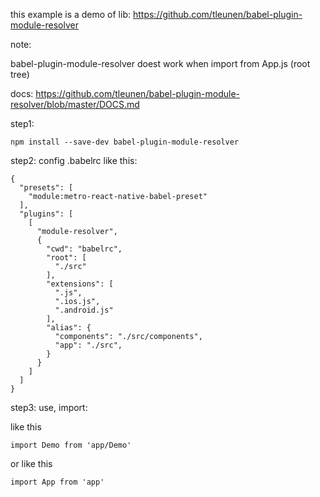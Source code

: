 
this example is a demo of lib: https://github.com/tleunen/babel-plugin-module-resolver

note:

babel-plugin-module-resolver doest work when import from App.js (root tree)


docs: https://github.com/tleunen/babel-plugin-module-resolver/blob/master/DOCS.md

step1:
```
npm install --save-dev babel-plugin-module-resolver
```

step2: config .babelrc like this:

```
{
  "presets": [
    "module:metro-react-native-babel-preset"
  ],
  "plugins": [
    [
      "module-resolver",
      {
        "cwd": "babelrc",
        "root": [
          "./src"
        ],
        "extensions": [
          ".js",
          ".ios.js",
          ".android.js"
        ],
        "alias": {
          "components": "./src/components",
          "app": "./src",
        }
      }
    ]
  ]
}
```

step3: use, import:

like this
```
import Demo from 'app/Demo'
```

or like this

```
import App from 'app'
```


